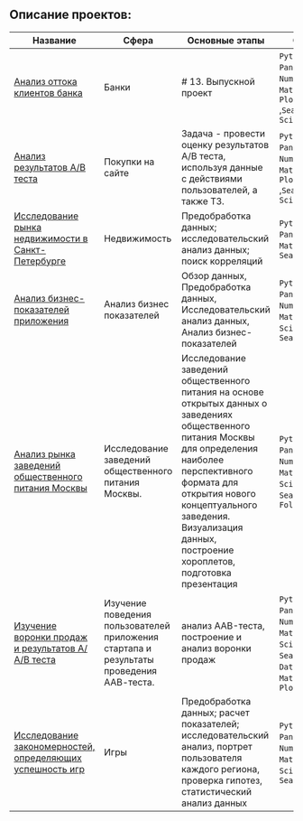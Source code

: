 
## Описание проектов:
|Название   	|Сфера   	|Основные этапы   	|Стек   	|
|---	|---	|---	|---	|
|[Анализ оттока клиентов банка]() | Банки | # 13. Выпускной проект | `Python`, `Pandas`, `NumPy`, `Matplotlib`, `Plotly` ,`Seaborn`, `Scipy`|
|[Анализ результатов A/B теста]() | Покупки на сайте | Задача - провести оценку результатов А/В теста, используя данные с действиями пользователей, а также ТЗ. | `Python`, `Pandas`, `NumPy`, `Matplotlib`, `Plotly` ,`Seaborn`, `Scipy`|
|[Исследование рынка недвижимости в Санкт-Петербурге]()   	|Недвижимость   	|Предобработка данных; исследовательский анализ данных; поиск корреляций   	|`Python`, `Pandas`, `Matplotlib`, `Seaborn`   	|
|[Анализ бизнес-показателей приложения]()	|Анализ бизнес показателей |Обзор данных, Предобработка данных, Исследовательский анализ данных, Анализ бизнес-показателей	| `Python`, `Pandas`, `NumPy`, `Matplotlib`, `SciPy`, `Seaborn`|
[Анализ рынка заведений общественного питания Москвы]() | Исследование заведений общественного питания Москвы. | Исследование заведений общественного питания на основе открытых данных о заведениях общественного питания Москвы для определения наиболее перспективного формата для открытия нового концептуального заведения. Визуализация данных, построение хороплетов, подготовка презентация | `Python`, `Pandas`, `NumPy`, `Matplotlib`, `SciPy`, `Seaborn`,  `Folium`|
[Изучение воронки продаж и результатов А/А/В теста]() | Изучение поведения пользователей приложения стартапа и результаты проведения ААВ-теста. | анализ AAB-теста, построение и анализ воронки продаж | `Python`, `Pandas`, `NumPy`, `Matplotlib`, `SciPy`, `Seaborn`, `Datetime`, `Math`, `Plotly` |
[Исследование закономерностей, определяющих успешность игр]() | Игры | Предобработка данных; расчет показателей; исследовательский анализ, портрет пользователя каждого региона, проверка гипотез, статистический анализ данных | `Python`, `Pandas`, `NumPy`, `Matplotlib`, `SciPy`, `Seaborn`|
